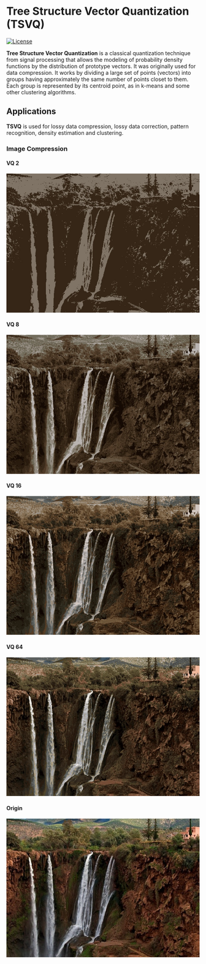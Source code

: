 # Tree Structure Vector Quantization (TSVQ)
[![License](https://img.shields.io/badge/license-BSD-blue.svg)](LICENSE) 

**Tree Structure Vector Quantization** is a classical quantization technique from signal processing that allows the modeling of probability density functions by the distribution of prototype vectors. It was originally used for data compression. It works by dividing a large set of points (vectors) into groups having approximately the same number of points closet to them. Each group is represented by its centroid point, as in k-means and some other clustering algorithms.

## Applications
**TSVQ** is used for lossy data compression, lossy data correction, pattern recognition, density estimation and clustering.

### Image Compression
#### VQ 2
![VQ2](Resources/Image/VQ2.jpg)
#### VQ 8
![VQ8](Resources/Image/VQ8.jpg)
#### VQ 16
![VQ16](Resources/Image/VQ16.jpg)
#### VQ 64
![VQ64](Resources/Image/VQ64.jpg)
#### Origin
![original](Resources/Image/waterfall.jpg)
